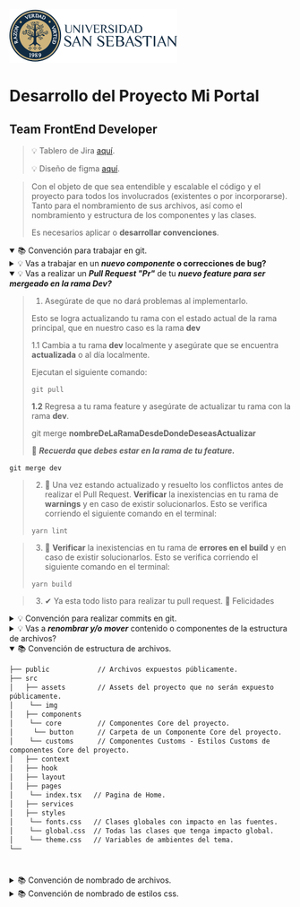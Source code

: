 ![image](src/assets/logo/Universidad_San_Sebastian_Logo.svg)

# Desarrollo del Proyecto Mi Portal

## Team FrontEnd Developer

> 💡 Tablero de Jira [aquí](https://usansebastian.atlassian.net/jira/software/c/projects/TIMPDV/boards/22).
>
> 💡 Diseño de figma [aquí](https://www.figma.com/file/THz6fmCJk0i3oOQq0eQcGe/USS-UI-Component?node-id=1%3A6223).

> Con el objeto de que sea entendible y escalable el código y el proyecto para todos los involucrados (existentes o por incorporarse). Tanto para el nombramiento de sus archivos, así como el nombramiento y estructura de los componentes y las clases.
>
> Es necesarios aplicar o **desarrollar convenciones**.

<details open>
<summary>📚 Convención para trabajar en git.</summary>

<details close>
<summary> 💡 Vas a trabajar en un <b><i>nuevo componente</i> o correcciones de bug?</b> </summary>

> 1.  Debes de crear una nueva rama que emerge de la rama **dev**.

> **Ejemplo de Sintaxis.**
>
> git checkout -b feature/nombreDev_numeroTicketJira-nombreDelFeature RamaDeDondeEmerge

Ejemplo de Comando

```
git checkout -b feature/caray_TIMPDV17-sideBar dev
```

> 2. La rama que vas a crear no es un nuevo feature. Es la corrección de un bug?
>
> Debes de crear una nueva rama que emerge de la rama **dev**.
>
> **Ejemplo de Sintaxis.**
>
> git checkout -b bug/nombreDev_numeroTicketJira-nombreDelFeature RamaDeDondeEmerge

Ejemplo de Comando

```
git checkout -b bug/caray_TIMPDV17-sideBar dev
```

</details>

<details open>
<summary> 💡 Vas a realizar un <b><i>Pull Request "Pr"</i></b> de tu <b><i>nuevo feature para ser mergeado en la rama Dev?</i></b> </summary>

> 1.  Asegúrate de que no dará problemas al implementarlo.
>
> Esto se logra actualizando tu rama con el estado actual de la rama principal, que en nuestro caso es la rama **dev**
>
> 1.1 Cambia a tu rama **dev** localmente y asegúrate que se encuentra **actualizada** o al día localmente.
>
> Ejecutan el siguiente comando:
>
> ```
> git pull
> ```
>
> **1.2** Regresa a tu rama feature y asegúrate de actualizar tu rama con la rama **dev**.
>
> git merge **nombreDeLaRamaDesdeDondeDeseasActualizar**
>
> 🚨 **_Recuerda que debes estar en la rama de tu feature._**

```
git merge dev
```

> 2. 🚨 Una vez estando actualizado y resuelto los conflictos antes de realizar el Pull Request.
>    **Verificar** la inexistencias en tu rama de **warnings** y en caso de existir solucionarlos. Esto se verifica corriendo el siguiente comando en el terminal:
>
> ```
> yarn lint
> ```

> 3. 🚨 **Verificar** la inexistencias en tu rama de **errores en el build** y en caso de existir solucionarlos. Esto se verifica corriendo el siguiente comando en el terminal:
>
> ```
> yarn build
> ```

> 3.  ✔ Ya esta todo listo para realizar tu pull request. 🎉 Felicidades

</details>

<details close>
<summary> 💡 Convención para realizar commits en git.</summary>

> **build:** _Cambios relacionados con dependencias (eg: npm related/ adding external dependencies)_.

> **chore:** _Un cambio de código que el usuario externo no verá (eg: change to .gitignore file or .prettierrc file \*.md)_.

> **feat:** A new feature.

> **fix:** A bug fix.

> **docs:** Creación y/o Cambios relacionados con la documentación.

> **refactor:** Un código que no corrige el error ni agrega una característica. (eg: Puede usar esto cuando hay cambios semánticos como cambiar el nombre de una variable/función).

> **test** : Agregar una nueva prueba o hacer cambios en una prueba existente.

</details>

<details close>
<summary> 💡 Vas a <b><i>renombrar y/o mover</i></b> contenido o componentes de la estructura de archivos? </summary>

> Si desea realizar un _renombrado_ de archivo o _mover_ un archivo de la forma tradicional, es decir, usando cualquiera herramienta de sistema de archivo de tu equipo, ya sea por bash o por sistema de carpetas tanto del sistema operativo o de Visual Studio Code.
>
> **🚨 \***Desencadenaras el comportamiento indeseado en git, el cual consiste en que el archivo sera eliminado perdiendo todo su historial de cambio y que el mismo sera creado nuevamente dando toda la autoría del código para quien ha realizado el renombrado o movido su ubicación.**\* 🚨**

> Para eliminar el referido comportamiento y que perdure en el tiempo el historial tanto del archivo como de los developers que han trabajado en el archivo. Debe de seguir el siguiente procedimiento:
>
> 1.  Abra Terminal y dirígete al directorio de trabajo actual de tu repositorio local.
> 2.  Renombra el archivo, especificando el nombre de archivo antiguo y el nombre de archivo nuevo que le quieres asignar. Esto preparará tu cambio para la confirmación.
>
> ```bash
> git mv old_filename new_filename
> ```
>
> 3.  En caso de mover el archivo a otra carpeta.
>
> ```bash
> git mv ./src/components/button/buttonIcon.tsx ./src/components/core/buttonIcon.tsx
> ```
>
> 4.  En caso de mover carpeta entera a otra carpeta.
>
> NOTA: La Carpeta de destino debe de existir, en caso de su inexistencia debe ser creada.
>
> ```bash
> git mv ./src/components/button/ ./src/components/core/
> ```

</details>

</details>

<details open>
<summary>📚 Convención de estructura de archivos.</summary>

```
├── public            // Archivos expuestos públicamente.
├── src
│   ├── assets        // Assets del proyecto que no serán expuesto públicamente.
│    └── img
│   ├── components
│    └── core         // Componentes Core del proyecto.
│     └── button      // Carpeta de un Componente Core del proyecto.
│    └── customs      // Componentes Customs - Estilos Customs de componentes Core del proyecto.
│   ├── context
│   ├── hook
│   ├── layout
│   ├── pages
│    └── index.tsx   // Pagina de Home.
│   ├── services
│   ├── styles
│    └── fonts.css   // Clases globales con impacto en las fuentes.
│    └── global.css  // Todas las clases que tenga impacto global.
│    └── theme.css   // Variables de ambientes del tema.
└──
```

#

</details>

<details close>
<summary>📚 Convención de nombrado de archivos.</summary>

> - El nombre asignado estará formado por caracteres alfabéticos: a-z A-Z.
> - No debe contener **caracteres alfanuméricos**, **signos de puntuación**, **espacios en blanco**, **caracteres acentuados**, **eñes**, etc.
> - No esta permitido **subrayado \_** y o el **guion –**

> - **NOTA**: En caso de ser necesario nombrar un archivo con dos palabras compuestas ejemplo carta y categoría.
>   Se aplicara la convención **camelCase**
>   Ejemplo: **cartaCategoria.xxx**

#

</details>

<details close>
<summary>📚 Convención de nombrado de estilos css.</summary>

> La convención adoptada en el proyecto para el nombrado de clases css el la **Metodología** [SMACSS]()

---

> # SMACSS (Scalable and Modular Architecture for CSS)
>
> **SMACSS**. Escalable y modular arquitectura para CSS ha sido desarrollada por el diseñador **Jonathan Snook**.

> En el núcleo mismo de SMACSS está en la categorización de CSS. Haciendo una clasificación de 5 tipos de categorías y reglas;

> Ejemplos:

##

> ## 1. [Base Rules]()
>
> Una regla base se aplica a un elemento mediante un selector de elementos, un selector descendiente o un selector secundario, junto con cualquier pseudoclase. No incluye ninguna clase o selectores de ID. Está definiendo el estilo predeterminado de cómo debe verse ese elemento en todas las apariciones en la página.

```css
body,
form {
  margin: 0;
  padding: 0;
}

a {
  color: #039;
}

a:hover {
  color: #03f;
}
```

---

> ## 2. [Layout]()
>
> Los estilos de diseño también se pueden dividir en estilos principales y secundarios en función de la reutilización. Los principales estilos de diseño, como el encabezado y el pie de página, se diseñan tradicionalmente con selectores de ID, pero tómese el tiempo para pensar en los elementos que son comunes en todos los componentes de la página y use selectores de clase cuando corresponda.

```css
#Header,
#Article,
#Footer {
  width: 960px;
  margin: auto;
}

#Article {
  border: solid #ccc;
  border-width: 1px 0 0;
}
```

---

> ## 3. [Module]()
>
> Un Módulo es un componente más discreto de la página. Son sus barras de navegación y sus carruseles y sus diálogos y sus widgets y demás. Esta es la carne de la página. Los módulos se ubican dentro de los componentes de diseño. A veces, los módulos también pueden ubicarse dentro de otros módulos. Cada módulo debe estar diseñado para existir como un componente independiente. Al hacerlo, la página será más flexible. Si se hace bien, los módulos se pueden mover fácilmente a diferentes partes del diseño sin romperse.

```css
module > h2 {
  padding: 5px;
}

.module span {
  padding: 5px;
}
```

---

> ## 4. [State]()
>
> Un estado es algo que aumenta y anula todos los demás estilos. Por ejemplo, una sección de acordeón puede estar en un estado colapsado o expandido. Un mensaje puede estar en un estado de éxito o de error.

Los estados generalmente se aplican al mismo elemento como una regla de diseño o se aplican al mismo elemento como una clase de módulo base.

```html
<div id="Header" class="is-collapsed">
  <form>
    <div class="msg is-error">There is an error!</div>
    <label for="searchbox" class="is-hidden">Search</label>
    <input type="search" id="Searchbox" />
  </form>
</div>
```

---

> ## 5. [Theme]()
>
> Probablemente, sea evidente, pero un tema define colores e imágenes que le dan a su aplicación o sitio su apariencia. Separar el tema en su propio conjunto de estilos permite que esos estilos se redefinan fácilmente para temas alternativos.

Los temas pueden afectar a cualquiera de los tipos primarios. Podría anular los estilos base como los colores de enlace predeterminados. Podría cambiar los elementos del módulo, como los colores cromados y los bordes. Podría afectar el diseño con diferentes arreglos. También podría alterar el aspecto de los estados.

```css
/* in module-name css */
.mod {
  border: 1px solid;
}

/* in theme css */
.mod {
  border-color: blue;
}
```

</details>

<!--
Perfiles de Usuarios a considerar en el Proyecto
* Funcionarios
* Estudiantes
* Docentes

-->
